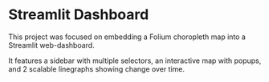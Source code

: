 # Streamlit Dashboard
This project was focused on embedding a Folium choropleth map into a Streamlit web-dashboard. 

It features a sidebar with multiple selectors, an interactive map with popups, and 2 scalable linegraphs showing change over time.

